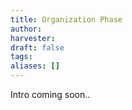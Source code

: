 ```yaml
---
title: Organization Phase
author: 
harvester: 
draft: false
tags: 
aliases: []
---
```


Intro coming soon..

